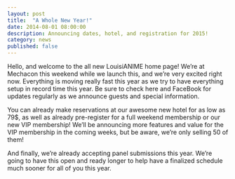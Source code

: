 ```yaml
---
layout: post
title:  "A Whole New Year!"
date: 2014-08-01 08:00:00
description: Announcing dates, hotel, and registration for 2015!
category: news
published: false
---
```


Hello, and welcome to the all new LouisiANIME home page! We’re at Mechacon this weekend while we launch this, and we’re very excited right now. Everything is moving really fast this year as we try to have everything setup in record time this year. Be sure to check here and FaceBook for updates regularly as we announce guests and special information.

You can already make reservations at our awesome new hotel for as low as 79$, as well as already pre-register for a full weekend membership or our new VIP membership! We’ll be announcing more features and value for the VIP membership in the coming weeks, but be aware, we’re only selling 50 of them!

And finally, we’re already accepting panel submissions this year. We’re going to have this open and ready longer to help have a finalized schedule much sooner for all of you this year.
